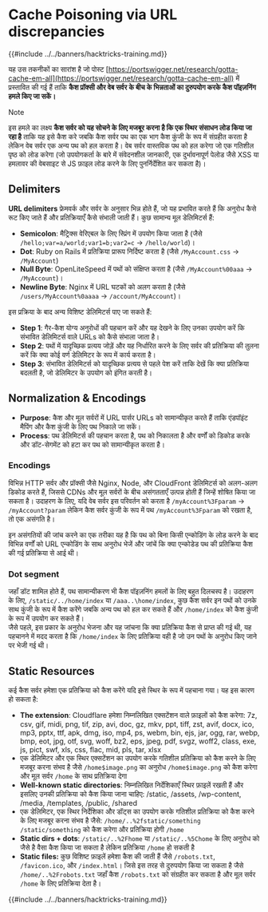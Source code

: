 # Cache Poisoning via URL discrepancies

{{#include ../../banners/hacktricks-training.md}}

यह उस तकनीकों का सारांश है जो पोस्ट [https://portswigger.net/research/gotta-cache-em-all](https://portswigger.net/research/gotta-cache-em-all) में प्रस्तावित की गई हैं ताकि **कैश प्रॉक्सी और वेब सर्वर के बीच के भिन्नताओं का दुरुपयोग करके कैश पॉइज़निंग हमले किए जा सकें।**

> [!NOTE]
> इस हमले का लक्ष्य **कैश सर्वर को यह सोचने के लिए मजबूर करना है कि एक स्थिर संसाधन लोड किया जा रहा है** ताकि यह इसे कैश करे जबकि कैश सर्वर पथ का एक भाग कैश कुंजी के रूप में संग्रहीत करता है लेकिन वेब सर्वर एक अन्य पथ को हल करता है। वेब सर्वर वास्तविक पथ को हल करेगा जो एक गतिशील पृष्ठ को लोड करेगा (जो उपयोगकर्ता के बारे में संवेदनशील जानकारी, एक दुर्भावनापूर्ण पेलोड जैसे XSS या हमलावर की वेबसाइट से JS फ़ाइल लोड करने के लिए पुनर्निर्देशित कर सकता है)।

## Delimiters

**URL delimiters** फ्रेमवर्क और सर्वर के अनुसार भिन्न होते हैं, जो यह प्रभावित करते हैं कि अनुरोध कैसे रूट किए जाते हैं और प्रतिक्रियाएँ कैसे संभाली जाती हैं। कुछ सामान्य मूल डेलिमिटर्स हैं:

- **Semicolon**: मैट्रिक्स वेरिएबल के लिए स्प्रिंग में उपयोग किया जाता है (जैसे `/hello;var=a/world;var1=b;var2=c` → `/hello/world`)।
- **Dot**: Ruby on Rails में प्रतिक्रिया प्रारूप निर्दिष्ट करता है (जैसे `/MyAccount.css` → `/MyAccount`)
- **Null Byte**: OpenLiteSpeed में पथों को संक्षिप्त करता है (जैसे `/MyAccount%00aaa` → `/MyAccount`)।
- **Newline Byte**: Nginx में URL घटकों को अलग करता है (जैसे `/users/MyAccount%0aaaa` → `/account/MyAccount`)।

इस प्रक्रिया के बाद अन्य विशिष्ट डेलिमिटर्स पाए जा सकते हैं:

- **Step 1**: गैर-कैश योग्य अनुरोधों की पहचान करें और यह देखने के लिए उनका उपयोग करें कि संभावित डेलिमिटर्स वाले URLs को कैसे संभाला जाता है।
- **Step 2**: पथों में यादृच्छिक प्रत्यय जोड़ें और यह निर्धारित करने के लिए सर्वर की प्रतिक्रिया की तुलना करें कि क्या कोई वर्ण डेलिमिटर के रूप में कार्य करता है।
- **Step 3**: संभावित डेलिमिटर्स को यादृच्छिक प्रत्यय से पहले पेश करें ताकि देखें कि क्या प्रतिक्रिया बदलती है, जो डेलिमिटर के उपयोग को इंगित करती है।

## Normalization & Encodings

- **Purpose**: कैश और मूल सर्वरों में URL पार्सर URLs को सामान्यीकृत करते हैं ताकि एंडपॉइंट मैपिंग और कैश कुंजी के लिए पथ निकाले जा सकें।
- **Process**: पथ डेलिमिटर्स की पहचान करता है, पथ को निकालता है और वर्णों को डिकोड करके और डॉट-सेगमेंट को हटा कर पथ को सामान्यीकृत करता है।

### **Encodings**

विभिन्न HTTP सर्वर और प्रॉक्सी जैसे Nginx, Node, और CloudFront डेलिमिटर्स को अलग-अलग डिकोड करते हैं, जिससे CDNs और मूल सर्वरों के बीच असंगतताएँ उत्पन्न होती हैं जिन्हें शोषित किया जा सकता है। उदाहरण के लिए, यदि वेब सर्वर इस परिवर्तन को करता है `/myAccount%3Fparam` → `/myAccount?param` लेकिन कैश सर्वर कुंजी के रूप में पथ `/myAccount%3Fparam` को रखता है, तो एक असंगति है।

इन असंगतियों की जांच करने का एक तरीका यह है कि पथ को बिना किसी एन्कोडिंग के लोड करने के बाद विभिन्न वर्णों को URL एन्कोडिंग के साथ अनुरोध भेजें और जांचें कि क्या एन्कोडेड पथ की प्रतिक्रिया कैश की गई प्रतिक्रिया से आई थी।

### Dot segment

जहाँ डॉट शामिल होते हैं, पथ सामान्यीकरण भी कैश पॉइज़निंग हमलों के लिए बहुत दिलचस्प है। उदाहरण के लिए, `/static/../home/index` या `/aaa..\home/index`, कुछ कैश सर्वर इन पथों को उनके साथ कुंजी के रूप में कैश करेंगे जबकि अन्य पथ को हल कर सकते हैं और `/home/index` को कैश कुंजी के रूप में उपयोग कर सकते हैं।\
जैसे पहले, इस प्रकार के अनुरोध भेजना और यह जांचना कि क्या प्रतिक्रिया कैश से प्राप्त की गई थी, यह पहचानने में मदद करता है कि `/home/index` के लिए प्रतिक्रिया वही है जो उन पथों के अनुरोध किए जाने पर भेजी गई थी।

## Static Resources

कई कैश सर्वर हमेशा एक प्रतिक्रिया को कैश करेंगे यदि इसे स्थिर के रूप में पहचाना गया। यह इस कारण हो सकता है:

- **The extension**: Cloudflare हमेशा निम्नलिखित एक्सटेंशन वाले फ़ाइलों को कैश करेगा: 7z, csv, gif, midi, png, tif, zip, avi, doc, gz, mkv, ppt, tiff, zst, avif, docx, ico, mp3, pptx, ttf, apk, dmg, iso, mp4, ps, webm, bin, ejs, jar, ogg, rar, webp, bmp, eot, jpg, otf, svg, woff, bz2, eps, jpeg, pdf, svgz, woff2, class, exe, js, pict, swf, xls, css, flac, mid, pls, tar, xlsx
- एक डेलिमिटर और एक स्थिर एक्सटेंशन का उपयोग करके गतिशील प्रतिक्रिया को कैश करने के लिए मजबूर करना संभव है जैसे `/home$image.png` का अनुरोध `/home$image.png` को कैश करेगा और मूल सर्वर `/home` के साथ प्रतिक्रिया देगा
- **Well-known static directories**: निम्नलिखित निर्देशिकाएँ स्थिर फ़ाइलें रखती हैं और इसलिए उनकी प्रतिक्रिया को कैश किया जाना चाहिए: /static, /assets, /wp-content, /media, /templates, /public, /shared
- एक डेलिमिटर, एक स्थिर निर्देशिका और डॉट्स का उपयोग करके गतिशील प्रतिक्रिया को कैश करने के लिए मजबूर करना संभव है जैसे: `/home/..%2fstatic/something` `/static/something` को कैश करेगा और प्रतिक्रिया होगी `/home`
- **Static dirs + dots**: `/static/..%2Fhome` या `/static/..%5Chome` के लिए अनुरोध को जैसे है वैसा कैश किया जा सकता है लेकिन प्रतिक्रिया `/home` हो सकती है
- **Static files:** कुछ विशिष्ट फ़ाइलें हमेशा कैश की जाती हैं जैसे `/robots.txt`, `/favicon.ico`, और `/index.html`। जिसे इस तरह से दुरुपयोग किया जा सकता है जैसे `/home/..%2Frobots.txt` जहाँ कैश `/robots.txt` को संग्रहीत कर सकता है और मूल सर्वर `/home` के लिए प्रतिक्रिया देता है।

{{#include ../../banners/hacktricks-training.md}}
